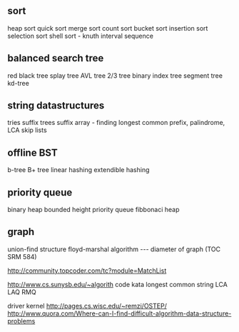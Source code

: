 sort
----

heap sort
quick sort
merge sort
count sort
bucket sort
insertion sort
selection sort
shell sort - knuth interval sequence

balanced search tree
----------------
red black tree
splay tree
AVL tree
2/3 tree
binary index tree
segment tree
kd-tree

string datastructures
-------------------
tries
suffix trees
suffix array - finding longest common prefix, palindrome, LCA
skip lists

offline BST
-----------
b-tree
B+ tree
linear hashing
extendible hashing

priority queue
--------------

binary heap
bounded height priority queue
fibbonaci heap

graph
----

union-find structure
floyd-marshal algorithm --- diameter of graph (TOC SRM 584)

http://community.topcoder.com/tc?module=MatchList

http://www.cs.sunysb.edu/~algorith
code kata
longest common string
LCA
LAQ
RMQ

driver kernel
http://pages.cs.wisc.edu/~remzi/OSTEP/
http://www.quora.com/Where-can-I-find-difficult-algorithm-data-structure-problems

